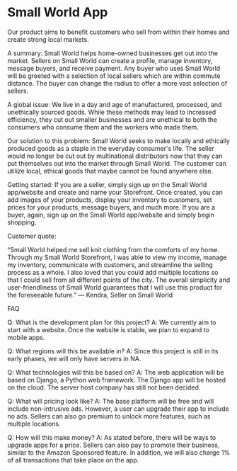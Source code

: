 # Small World App #


Our product aims to benefit customers who sell from within their homes and create strong local markets.

A summary: Small World helps home-owned businesses get out into the market. Sellers on Small World can create a profile, manage inventory, message buyers, and receive payment. Any buyer who uses Small World will be greeted with a selection of local sellers which are within commute distance. The buyer can change the radius to offer a more vast selection of sellers. 

A global issue: We live in a day and age of manufactured, processed, and unethically sourced goods. While these methods may lead to increased efficiency, they cut out smaller businesses and are unethical to both the consumers who consume them and the workers who made them. 

Our solution to this problem: Small World seeks to make locally and ethically produced goods as a staple in the everyday consumer's life. The seller would no longer be cut out by multinational distributors now that they can put themselves out into the market through Small World. The customer can utilize local, ethical goods that maybe cannot be found anywhere else.

Getting started: If you are a seller, simply sign up on the Small World app/website and create and name your Storefront. Once created, you can add images of your products, display your inventory to customers, set prices for your products, message buyers, and much more. If you are a buyer, again, sign up on the Small World app/website and simply begin shopping.

Customer quote:

“Small World helped me sell knit clothing from the comforts of my home. Through my Small World Storefront, I was able to view my income, manage my inventory, communicate with customers, and streamline the selling process as a whole. I also loved that you could add multiple locations so that I could sell from all different points of the city. The overall simplicity and user-friendliness of Small World guarantees that I will use this product for the foreseeable future.”
									— Kendra,
									     Seller on Small World


FAQ

Q: What is the development plan for this project?
A: We currently aim to start with a website. Once the website is stable, we plan to expand to mobile apps.

Q: What regions will this be available in?
A: Since this project is still in its early phases, we will only have servers in NA. 

Q: What technologies will this be based on?
A: The web application will be based on Django, a Python web framework. The Django app will be hosted on the cloud. The server host company has still not been decided. 

Q: What will pricing look like?
A: The base platform will be free and will include non-intrusive ads. However, a user can upgrade their app to include no ads. Sellers can also go premium to unlock more features, such as multiple locations.

Q: How will this make money? 
A: As stated before, there will be ways to upgrade apps for a price. Sellers can also pay to promote their business, similar to the Amazon Sponsored feature. In addition, we will also charge 1% of all transactions that take place on the app. 
